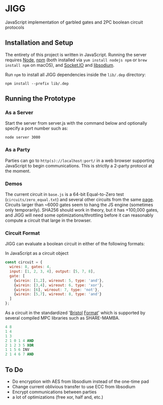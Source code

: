 # JIGG
 JavaScript implementation of garbled gates and 2PC boolean circuit  protocols

 ## Installation and Setup

 The entirety of this project is written in JavaScript.  Running the server requires [Node](https://nodejs.org/en/), [npm](https://www.npmjs.com/) (both installed via `yum install nodejs npm` or `brew install npm` on macOS), and [Socket.IO](https://socket.io/) and [libsodium](https://www.npmjs.com/package/libsodium).

 Run `npm` to install all JIGG dependencies inside the `lib/.dep` directory:
 ```shell
 npm install --prefix lib/.dep
 ```

 ## Running the Prototype

 ### As a Server
 Start the server from server.js with the command below and optionally specify a port number such as:
 ```shell
 node server 3000
 ```

 ### As a Party
 Parties can go to `http(s)://localhost:port/` in a web browser supporting JavaScript to begin communications.  This is strictly a 2-party protocol at the moment.

 ### Demos
 The current circuit in `base.js` is a 64-bit Equal-to-Zero test (`circuits/zero_equal.txt`) and several other circuits from the same [page](https://homes.esat.kuleuven.be/~nsmart/MPC/).  Circuits larger than ~6000 gates seem to hang the JS engine (sometimes only temporarily).  SHA256 should work in theory, but it has +100,000 gates, and JIGG will need some optimizations/throttling before it can reasonably compute a circuit that large in the browser.

 ### Circuit Format
 JIGG can evaluate a boolean circuit in either of the following formats:

In JavaScript as a circuit object
```javascript
const circuit = {
  wires: 8, gates: 4,
  input: [1, 2, 3, 4], output: [5, 7, 8],
  gate: [
    {wirein: [1,2], wireout: 5, type: 'and'},
    {wirein: [3,4], wireout: 6, type: 'xor'},
    {wirein: [6], wireout: 7, type: 'not'},
    {wirein: [5,7], wireout: 8, type: 'and'}
  ]
};
```

As a circuit in the standardized '[Bristol](https://homes.esat.kuleuven.be/~nsmart/MPC/) [Format](https://homes.esat.kuleuven.be/~nsmart/MPC/old-circuits.html)' which is supported by several compiled MPC libraries such as SHARE-MAMBA.
```ada
4 8
1 4
1 3
2 1 0 1 4 AND
2 1 2 3 5 XOR
1 1 5 6 INV
2 1 4 6 7 AND
```

## To Do
 - Do encryption with AES from libsodium instead of the one-time pad
 - Change current oblivious transfer to use ECC from libsodium
 - Encrypt communications between parties
 - a lot of optimizations (free xor, half and, etc.)
